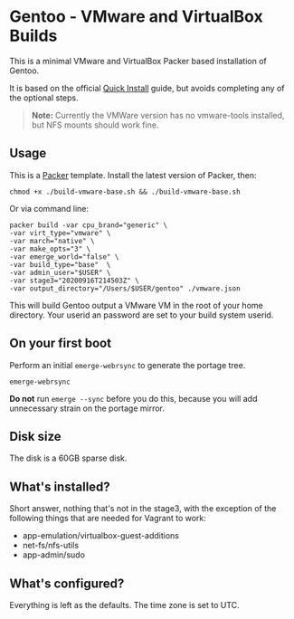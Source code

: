 # Gentoo - VMware and VirtualBox Builds

This is a minimal VMware and VirtualBox Packer based installation of Gentoo.

It is based on the official
[Quick Install](https://www.gentoo.org/doc/en/gentoo-x86-quickinstall.xml)
guide, but avoids completing any of the optional steps.

> **Note:** Currently the VMWare version has no vmware-tools installed,
> but NFS mounts should work fine.
## Usage

This is a [Packer](https://packer.io/) template. Install the latest version of
Packer, then:

    chmod +x ./build-vmware-base.sh && ./build-vmware-base.sh

Or via command line:

    packer build -var cpu_brand="generic" \
    -var virt_type="vmware" \
    -var march="native" \
    -var make_opts="3" \
    -var emerge_world="false" \
    -var build_type="base"  \
    -var admin_user="$USER" \
    -var stage3="20200916T214503Z" \
    -var output_directory="/Users/$USER/gentoo" ./vmware.json

This will build Gentoo output a VMware VM in the root of your home directory. Your userid an password are set to your build system userid.

## On your first boot

Perform an initial `emerge-webrsync` to generate the portage tree.

    emerge-webrsync

**Do not** run `emerge --sync` before you do this, because you will add
unnecessary strain on the portage mirror.

## Disk size

The disk is a 60GB sparse disk.

## What's installed?

Short answer, nothing that's not in the stage3, with the exception of the
following things that are needed for Vagrant to work:

  - app-emulation/virtualbox-guest-additions
  - net-fs/nfs-utils
  - app-admin/sudo

## What's configured?

Everything is left as the defaults. The time zone is set to UTC.
